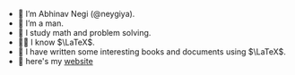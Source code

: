 - 🍓 I’m Abhinav Negi (@neygiya).
- 💪 I’m a man.
- 🧠 I study math and problem solving.
- 🧑‍💻 I know $\LaTeX$.
- 📑 I have written some interesting books and documents using $\LaTeX$.
- 🛜 here's my [website](https://neygiya.github.io)
